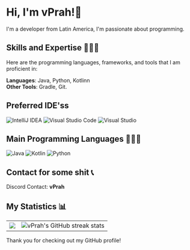 # Hi, I'm vPrah!👋

I'm a developer from Latin America, I'm passionate about programming.

## Skills and Expertise 👨🏻‍💻

Here are the programming languages, frameworks, and tools that I am proficient in:
 
 **Languages**: Java, Python, Kotlinn
 <br>
 **Other Tools**: Gradle, Git.

## Preferred IDE'ss
![IntelliJ IDEA](https://img.shields.io/badge/IntelliJIDEA-000000.svg?style=for-the-badge&logo=intellij-idea&logoColor=white)
![Visual Studio Code](https://img.shields.io/badge/Visual%20Studio%20Code-0078d7.svg?style=for-the-badge&logo=visual-studio-code&logoColor=white)
![Visual Studio](https://img.shields.io/badge/Visual%20Studio-5C2D91.svg?style=for-the-badge&logo=visual-studio&logoColor=white)


## Main Programming Languages 👨🏻‍💻
![Java](https://img.shields.io/badge/java-%23ED8B00.svg?style=for-the-badge&logo=java&logoColor=white)
![Kotlin](https://img.shields.io/badge/kotlin-%237F52FF.svg?style=for-the-badge&logo=kotlin&logoColor=white)
![Python](https://img.shields.io/badge/python-%233776AB.svg?&style=for-the-badge&logo=python&logoColor=white)

## Contact for some shit 📞
  Discord Contact: **vPrah** 


## My Statistics 📊

<table style="border-collapse: collapse;">
  <tr>
        <td align="right" style="border: none;">
      <img src="https://github-readme-stats.vercel.app/api?username=PrahXZ&show_icons=true&theme=dark&hide_border=true&count_private=true&include_all_commits=true">
    </td>
    <td align="left" style="border: none;">
      <img src="https://github-readme-streak-stats.herokuapp.com/?user=PrahXZ&theme=dark&hide_border=true" alt="vPrah's GitHub streak stats">
    </td>

  </tr>
</table>

Thank you for checking out my GitHub profile!

